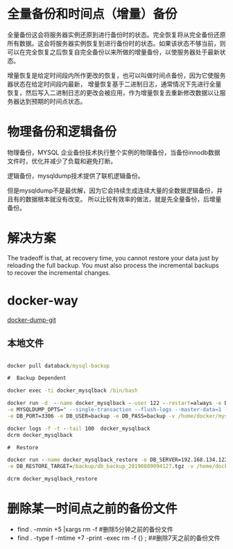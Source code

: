 # 全量备份和时间点（增量）备份

全量备份这会将服务器实例还原到进行备份时的状态。完全恢复将从完全备份还原所有数据。这会将服务器实例恢复到进行备份时的状态。如果该状态不够当前，则可以在完全恢复之后恢复自完全备份以来所做的增量备份，以使服务器处于最新状态。

增量恢复是给定时间段内所作更改的恢复，也可以叫做时间点备份，因为它使服务器状态在给定时间段内最新，
增量恢复基于二进制日志，通常情况下先进行全量恢复，然后写入二进制日志的更改会被应用，作为增量恢复去重新修改数据以让服务器达到预期的时间点状态。

# 物理备份和逻辑备份

物理备份，MYSQL 企业备份技术执行整个实例的物理备份，当备份innodb数据文件时，优化并减少了负载和避免打断。

逻辑备份，mysqldump技术提供了联机逻辑备份。

但是mysqldump不是最优解，因为它会持续生成连续大量的全数据逻辑备份，并且有的数据根本就没有改变。
所以比较有效率的做法，就是先全量备份，后增量备份。

# 解决方案

The tradeoff is that, at recovery time, you cannot restore your data just by reloading the full backup. You must also process the incremental backups to recover the incremental changes.

# docker-way

[docker-dump-git](https://github.com/databacker/mysql-backup)

## 本地文件

```cmd

docker pull databack/mysql-backup 

#  Backup Dependent 

docker exec -ti docker_mysqlback /bin/bash

docker run -d  --name docker_mysqlback --user 122 --restart=always -e DB_DUMP_FREQ=50 -e DB_DUMP_TARGET=/backup -e DB_SERVER=192.168.134.122 \
-e MYSQLDUMP_OPTS=" --single-transaction --flush-logs --master-data=1 --delete-master-logs"  \
-e DB_PORT=3306 -e DB_USER=backup -e DB_PASS=backup -v /home/docker/mysql/mysql_back:/backup databack/mysql-backup 

docker logs -f -t --tail 100  docker_mysqlback
dcrm docker_mysqlback

#  Restore 

docker run --name docker_mysqlback_restore -e DB_SERVER=192.168.134.122  -e DB_PORT=3306  -e DB_USER=backup -e DB_PASS=backup \
-e DB_RESTORE_TARGET=/backup/db_backup_20190809094127.tgz -v /home/docker/mysql/mysql_back:/backup databack/mysql-backup

dcrm docker_mysqlback_restore
```

# 删除某一时间点之前的备份文件

 - find . -mmin +5 |xargs rm -f    #删除5分钟之前的备份文件
 - find . -type f -mtime +7 -print -exec rm -f {} \;    ##删除7天之前的备份文件
